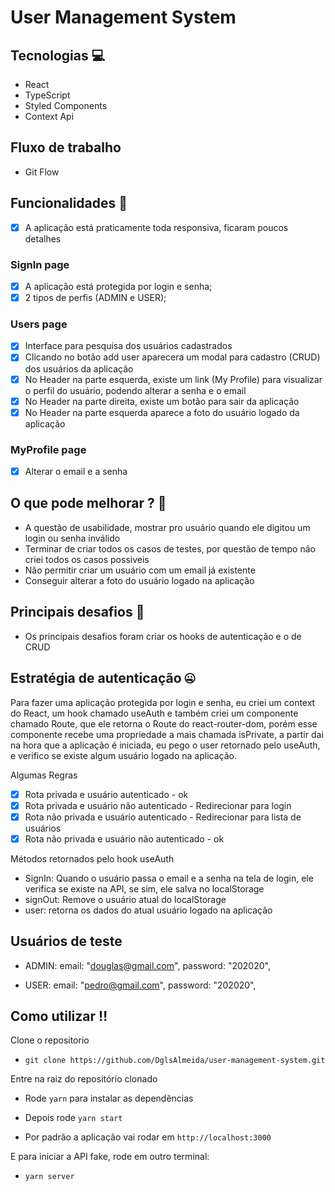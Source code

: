 # User Management System

## Tecnologias :computer:

- React
- TypeScript
- Styled Components
- Context Api

## Fluxo de trabalho

- Git Flow

## Funcionalidades 🚀

- [x] A aplicação está praticamente toda responsiva, ficaram poucos detalhes

### SignIn page
- [x] A aplicação está protegida por login e senha;
- [x] 2 tipos de perfis (ADMIN e USER); 

### Users page
- [x] Interface para pesquisa dos usuários cadastrados
- [x] Clicando no botão add user aparecera um modal para cadastro (CRUD) dos usuários da aplicação
- [x] No Header na parte esquerda, existe um link (My Profile) para visualizar o perfil do usuário, podendo alterar a senha e o email
- [x] No Header na parte direita, existe um botão para sair da aplicação
- [x] No Header na parte esquerda aparece a foto do usuário logado da aplicação

### MyProfile page
- [x] Alterar o email e a senha

## O que pode melhorar ? :test_tube:
- A questão de usabilidade, mostrar pro usuário quando ele digitou um login ou senha inválido
- Terminar de criar todos os casos de testes, por questão de tempo não criei todos os casos possiveis
- Não permitir criar um usuário com um email já existente
- Conseguir alterar a foto do usuário logado na aplicação

## Principais desafios :grimacing:

- Os principais desafios foram criar os hooks de autenticação e o de CRUD

## Estratégia de autenticação :zipper_mouth_face:

Para fazer uma aplicação protegida por login e senha, eu criei um context do React, um hook chamado useAuth
e também criei um componente chamado Route, que ele retorna o Route do react-router-dom, porém esse componente recebe uma propriedade a mais
chamada isPrivate, a partir dai na hora que a aplicação é iniciada, eu pego o user retornado pelo useAuth, e verifico se existe algum usuário logado na aplicação.

Algumas Regras
- [x] Rota privada e usuário autenticado - ok
- [x] Rota privada e usuário não autenticado - Redirecionar para login
- [x] Rota não privada e usuário autenticado - Redirecionar para lista de usuários
- [x] Rota não privada e usuário não autenticado - ok

Métodos retornados pelo hook useAuth 
- SignIn: Quando o usuário passa o email e a senha na tela de login, ele verifica se existe na API, se sim, ele salva no localStorage
- signOut: Remove o usuário atual do localStorage
- user: retorna os dados do atual usuário logado na aplicação

## Usuários de teste 

- ADMIN: 
email: "douglas@gmail.com",
password: "202020",

- USER: 
email: "pedro@gmail.com",
password: "202020",

## Como utilizar :bangbang:

Clone o repositorio
- ``git clone https://github.com/DglsAlmeida/user-management-system.git``

Entre na raiz do repositório clonado
- Rode ``yarn`` para instalar as dependências

- Depois rode ``yarn start``

- Por padrão a aplicação vai rodar em ``http://localhost:3000``

E para iniciar a API fake, rode em outro terminal:

- ``yarn server``
